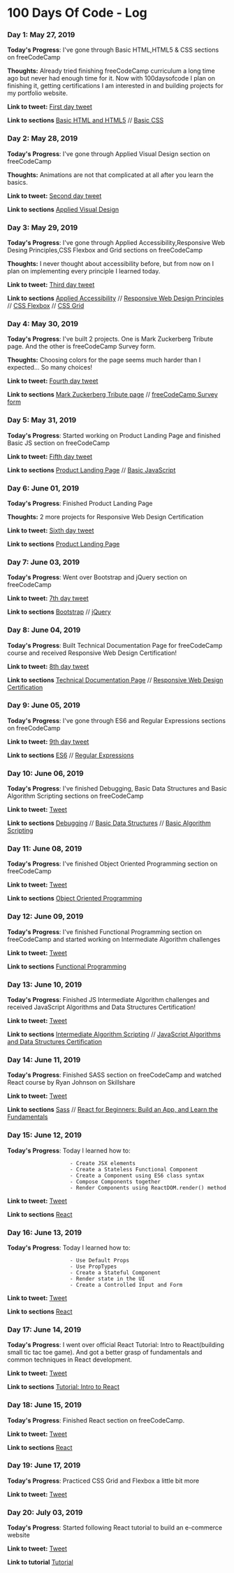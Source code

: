 # 100 Days Of Code - Log

### Day 1: May 27, 2019

**Today's Progress**: I've gone through Basic HTML,HTML5 & CSS sections on freeCodeCamp

**Thoughts:** Already tried finishing freeCodeCamp curriculum a long time ago but never had enough time for it. Now with 100daysofcode I plan on finishing it, getting certifications I am interested in and building projects for my portfolio website.

**Link to tweet:** [First day tweet](https://twitter.com/csstefan/status/1133129353934659585)

**Link to sections** 
[Basic HTML and HTML5](https://learn.freecodecamp.org/responsive-web-design/basic-html-and-html5) // 
[Basic CSS](https://learn.freecodecamp.org/responsive-web-design/basic-css)


### Day 2: May 28, 2019

**Today's Progress**: I've gone through Applied Visual Design section on freeCodeCamp

**Thoughts:** Animations are not that complicated at all after you learn the basics.

**Link to tweet:** [Second day tweet](https://twitter.com/csstefan/status/1133489092572921856)

**Link to sections** [Applied Visual Design](https://learn.freecodecamp.org/responsive-web-design/applied-visual-design)


### Day 3: May 29, 2019

**Today's Progress**: I've gone through Applied Accessibility,Responsive Web Desing Principles,CSS Flexbox and Grid sections on freeCodeCamp

**Thoughts:** I never thought about accessibility before, but from now on I plan on implementing every principle I learned today.

**Link to tweet:** [Third day tweet](https://twitter.com/csstefan/status/1133850306612224005)

**Link to sections** 
[Applied Accessibility](https://learn.freecodecamp.org/responsive-web-design/applied-accessibility) // 
[Responsive Web Design Principles](https://learn.freecodecamp.org/responsive-web-design/responsive-web-design-principles) // 
[CSS Flexbox](https://learn.freecodecamp.org/responsive-web-design/css-flexbox) // 
[CSS Grid](https://learn.freecodecamp.org/responsive-web-design/css-grid)


### Day 4: May 30, 2019

**Today's Progress**: I've built 2 projects. One is Mark Zuckerberg Tribute page. And the other is freeCodeCamp Survey form.

**Thoughts:** Choosing colors for the page seems much harder than I expected... So many choices!

**Link to tweet:** [Fourth day tweet](https://twitter.com/csstefan/status/1134212810232274944)

**Link to sections** 
[Mark Zuckerberg Tribute page](https://ciricstefan.github.io/fcc-tribute-page/) // 
[freeCodeCamp Survey form](https://ciricstefan.github.io/fcc-survey-form/)


### Day 5: May 31, 2019

**Today's Progress**: Started working on Product Landing Page and finished Basic JS section on freeCodeCamp

**Link to tweet:** [Fifth day tweet](https://twitter.com/csstefan/status/1134574970196176897)

**Link to sections** 
[Product Landing Page](https://ciricstefan.github.io/fcc-landing-page/) // 
[Basic JavaScript](https://learn.freecodecamp.org/javascript-algorithms-and-data-structures/basic-javascript)


### Day 6: June 01, 2019

**Today's Progress**: Finished Product Landing Page

**Thoughts:** 2 more projects for Responsive Web Design Certification

**Link to tweet:** [Sixth day tweet](https://twitter.com/csstefan/status/1134936295153831936)

**Link to sections** 
[Product Landing Page](https://ciricstefan.github.io/fcc-landing-page/)


### Day 7: June 03, 2019

**Today's Progress**: Went over Bootstrap and jQuery section on freeCodeCamp

**Link to tweet:** [7th day tweet](https://twitter.com/csstefan/status/1135662822908710918)

**Link to sections** 
[Bootstrap](https://learn.freecodecamp.org/front-end-libraries/bootstrap) // 
[jQuery](https://learn.freecodecamp.org/front-end-libraries/jquery)


### Day 8: June 04, 2019

**Today's Progress**: Built Technical Documentation Page for freeCodeCamp course and received Responsive Web Design Certification!

**Link to tweet:** [8th day tweet](https://twitter.com/csstefan/status/1135992691051962370)

**Link to sections** 
[Technical Documentation Page](https://ciricstefan.github.io/fcc-technical-documentation-page/) // 
[Responsive Web Design Certification](https://www.freecodecamp.org/certification/ciricstefan/responsive-web-design)


### Day 9: June 05, 2019

**Today's Progress**: I've gone through ES6 and Regular Expressions sections on freeCodeCamp

**Link to tweet:** [9th day tweet](https://twitter.com/csstefan/status/1136389309668503554)

**Link to sections** 
[ES6](https://learn.freecodecamp.org/javascript-algorithms-and-data-structures/es6/) // 
[Regular Expressions](https://learn.freecodecamp.org/javascript-algorithms-and-data-structures/regular-expressions/)


### Day 10: June 06, 2019

**Today's Progress**: I've finished Debugging, Basic Data Structures and Basic Algorithm Scripting sections on freeCodeCamp

**Link to tweet:** [Tweet](https://twitter.com/csstefan/status/1136751069185396736)

**Link to sections** 
[Debugging](https://learn.freecodecamp.org/javascript-algorithms-and-data-structures/debugging) // 
[Basic Data Structures](https://learn.freecodecamp.org/javascript-algorithms-and-data-structures/basic-data-structures) // 
[Basic Algorithm Scripting](https://learn.freecodecamp.org/javascript-algorithms-and-data-structures/basic-algorithm-scripting/)


### Day 11: June 08, 2019

**Today's Progress**: I've finished Object Oriented Programming section on freeCodeCamp

**Link to tweet:** [Tweet](https://twitter.com/csstefan/status/1137442849916706816)

**Link to sections** 
[Object Oriented Programming](https://learn.freecodecamp.org/javascript-algorithms-and-data-structures/object-oriented-programming)


### Day 12: June 09, 2019

**Today's Progress**: I've finished Functional Programming section on freeCodeCamp and started working on Intermediate Algorithm challenges

**Link to tweet:** [Tweet](https://twitter.com/csstefan/status/1137815653866442760)

**Link to sections** 
[Functional Programming](https://learn.freecodecamp.org/javascript-algorithms-and-data-structures/functional-programming)


### Day 13: June 10, 2019

**Today's Progress**: Finished JS Intermediate Algorithm challenges and received JavaScript Algorithms and Data Structures Certification!

**Link to tweet:** [Tweet](https://twitter.com/csstefan/status/1138212242892177409)

**Link to sections** 
[Intermediate Algorithm Scripting](https://learn.freecodecamp.org/javascript-algorithms-and-data-structures/intermediate-algorithm-scripting) // 
[JavaScript Algorithms and Data Structures Certification](https://www.freecodecamp.org/certification/ciricstefan/javascript-algorithms-and-data-structures)


### Day 14: June 11, 2019

**Today's Progress**: Finished SASS section on freeCodeCamp and watched React course by Ryan Johnson on Skillshare

**Link to tweet:** [Tweet](https://twitter.com/csstefan/status/1138552169496567808)

**Link to sections** 
[Sass](https://learn.freecodecamp.org/front-end-libraries/sass) // 
[React for Beginners: Build an App, and Learn the Fundamentals](skl.sh/31pFA8q )


### Day 15: June 12, 2019

**Today's Progress**: Today I learned how to:

                        - Create JSX elements
                        - Create a Stateless Functional Component
                        - Create a Component using ES6 class syntax
                        - Compose Components together
                        - Render Components using ReactDOM.render() method

**Link to tweet:** [Tweet](https://twitter.com/csstefan/status/1138869558637486082)

**Link to sections** 
[React](https://learn.freecodecamp.org/front-end-libraries/react)


### Day 16: June 13, 2019

**Today's Progress**: Today I learned how to:

                        - Use Default Props
                        - Use PropTypes
                        - Create a Stateful Component
                        - Render state in the UI
                        - Create a Controlled Input and Form

**Link to tweet:** [Tweet](https://twitter.com/csstefan/status/1139230844369985537)

**Link to sections** 
[React](https://learn.freecodecamp.org/front-end-libraries/react)


### Day 17: June 14, 2019

**Today's Progress**: I went over official React Tutorial: Intro to React(building small tic tac toe game). And got a better grasp of fundamentals and common techniques in React development.

**Link to tweet:** [Tweet](https://twitter.com/csstefan/status/1139650118288908293)

**Link to sections** 
[Tutorial: Intro to React](https://reactjs.org/tutorial/tutorial.html)


### Day 18: June 15, 2019

**Today's Progress**: Finished React section on freeCodeCamp.

**Link to tweet:** [Tweet](https://twitter.com/csstefan/status/1139992054988181511)

**Link to sections** 
[React](https://learn.freecodecamp.org/front-end-libraries/react)


### Day 19: June 17, 2019

**Today's Progress**: Practiced CSS Grid and Flexbox a little bit more

**Link to tweet:** [Tweet](https://twitter.com/csstefan/status/1140728585583550470)


### Day 20: July 03, 2019

**Today's Progress**: Started following React tutorial to build an e-commerce website

**Link to tweet:** [Tweet](https://twitter.com/csstefan/status/1146517808743886849)

**Link to tutorial** 
[Tutorial](https://www.youtube.com/watch?v=wPQ1-33teR4)

